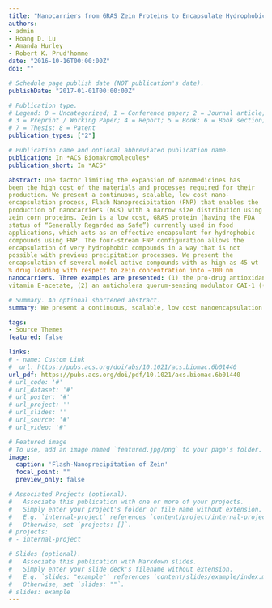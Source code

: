 ```yaml
---
title: "Nanocarriers from GRAS Zein Proteins to Encapsulate Hydrophobic Actives"
authors:
- admin
- Hoang D. Lu
- Amanda Hurley
- Robert K. Prud'homme
date: "2016-10-16T00:00:00Z"
doi: ""

# Schedule page publish date (NOT publication's date).
publishDate: "2017-01-01T00:00:00Z"

# Publication type.
# Legend: 0 = Uncategorized; 1 = Conference paper; 2 = Journal article;
# 3 = Preprint / Working Paper; 4 = Report; 5 = Book; 6 = Book section;
# 7 = Thesis; 8 = Patent
publication_types: ["2"]

# Publication name and optional abbreviated publication name.
publication: In *ACS Biomakromolecules*
publication_short: In *ACS*

abstract: One factor limiting the expansion of nanomedicines has
been the high cost of the materials and processes required for their
production. We present a continuous, scalable, low cost nano-
encapsulation process, Flash Nanoprecipitation (FNP) that enables the
production of nanocarriers (NCs) with a narrow size distribution using
zein corn proteins. Zein is a low cost, GRAS protein (having the FDA
status of “Generally Regarded as Safe”) currently used in food
applications, which acts as an effective encapsulant for hydrophobic
compounds using FNP. The four-stream FNP configuration allows the
encapsulation of very hydrophobic compounds in a way that is not
possible with previous precipitation processes. We present the
encapsulation of several model active compounds with as high as 45 wt
% drug loading with respect to zein concentration into ∼100 nm
nanocarriers. Three examples are presented: (1) the pro-drug antioxidant,
vitamin E-acetate, (2) an anticholera quorum-sensing modulator CAI-1 ((S)-3-hydroxytridecan-4-one; CAI-1 that reduces Vibrio cholerae virulence by modulating cellular communication), and (3) hydrophobic fluorescent dyes with a range of hydrophobicities. The specific interaction between zein and the milk protein, sodium caseinate, provides stabilization of the NCs in PBS, LB medium, and in pH 2 solutions. The stability and size changes in the three media provide information on the mechanism of assembly of the zein/active/casein NC. 

# Summary. An optional shortened abstract.
summary: We present a continuous, scalable, low cost nanoencapsulation process, Flash Nanoprecipitation (FNP) that enables the production of nanocarriers (NCs) with a narrow size distribution using zein corn proteins.

tags:
- Source Themes
featured: false 

links:
# - name: Custom Link
#  url: https://pubs.acs.org/doi/abs/10.1021/acs.biomac.6b01440
url_pdf: https://pubs.acs.org/doi/pdf/10.1021/acs.biomac.6b01440
# url_code: '#'
# url_dataset: '#'
# url_poster: '#'
# url_project: ''
# url_slides: ''
# url_source: '#'
# url_video: '#'

# Featured image
# To use, add an image named `featured.jpg/png` to your page's folder. 
image:
  caption: 'Flash-Nanoprecipitation of Zein'
  focal_point: ""
  preview_only: false

# Associated Projects (optional).
#   Associate this publication with one or more of your projects.
#   Simply enter your project's folder or file name without extension.
#   E.g. `internal-project` references `content/project/internal-project/index.md`.
#   Otherwise, set `projects: []`.
# projects:
# - internal-project

# Slides (optional).
#   Associate this publication with Markdown slides.
#   Simply enter your slide deck's filename without extension.
#   E.g. `slides: "example"` references `content/slides/example/index.md`.
#   Otherwise, set `slides: ""`.
# slides: example
---
```



